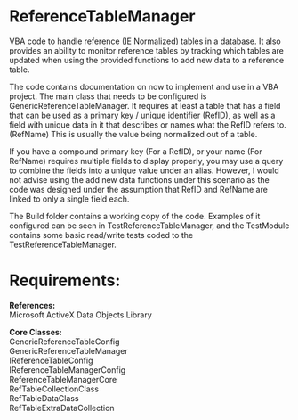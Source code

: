 # ReferenceTableManager
VBA code to handle reference (IE Normalized) tables in a database. It also provides an ability to monitor reference tables by tracking which tables are updated when using the provided functions to add new data to a reference table.

The code contains documentation on now to implement and use in a VBA project. The main class that needs to be configured is GenericReferenceTableManager. It requires at least a table that has a field that can be used as a primary key / unique identifier (RefID), as well as a field with unique data in it that describes or names what the RefID refers to. (RefName) This is usually the value being normalized out of a table.

If you have a compound primary key (For a RefID), or your name (For RefName) requires multiple fields to display properly, you may use a query to combine the fields into a unique value under an alias. However, I would not advise using the add new data functions under this scenario as the code was designed under the assumption that RefID and RefName are linked to only a single field each.

The Build folder contains a working copy of the code. Examples of it configured can be seen in TestReferenceTableManager, and the TestModule contains some basic read/write tests coded to the TestReferenceTableManager.


# <B>Requirements:</b>

<b>References:</b>
<br>
Microsoft ActiveX Data Objects Library

<b>Core Classes:</b>
<br>GenericReferenceTableConfig
<br>GenericReferenceTableManager
<br>IReferenceTableConfig
<br>IReferenceTableManagerConfig
<br>ReferenceTableManagerCore
<br>RefTableCollectionClass
<br>RefTableDataClass
<br>RefTableExtraDataCollection

